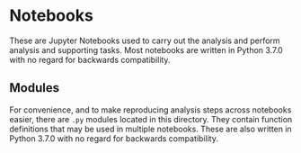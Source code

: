 # Notebooks
These are Jupyter Notebooks used to carry out the analysis and perform analysis and supporting tasks. Most notebooks are written in Python 3.7.0 with no regard for backwards compatibility.

## Modules
For convenience, and to make reproducing analysis steps across notebooks easier, there are `.py` modules located in this directory. They contain function definitions that may be used in multiple notebooks. These are also written in Python 3.7.0 with no regard for backwards compatibility.
